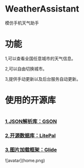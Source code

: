 # WeatherAssistant
模仿手机天气助手
<h1>功能</h1>
<p>1,可以查看全国任意城市的天气信息。</p>
<p>2,可以自由切换城市。<p>
<p>3,提供手动更新以及后台服务自动更新。<p>
<h1>使用的开源库<h1>
<h3><a href="https://github.com/google/gson/blob/master/UserGuide.md">1,JSON解析库：GSON</a></h3>
<h3><a href="https://github.com/LitePalFramework/LitePal">2,开源数据库：LitePal</a></h3>
<h3><a href="https://muyangmin.github.io/glide-docs-cn/doc/transitions.html">3,图片加载框架：Glide</a></h3>
![avatar](home.png)
